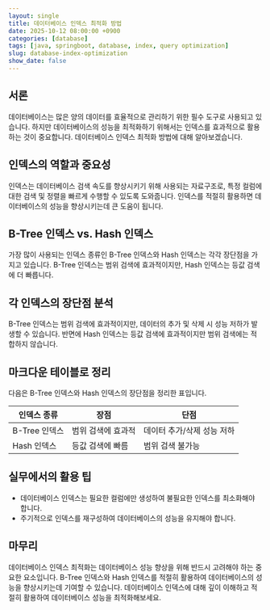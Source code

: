 ```yaml
---
layout: single
title: 데이터베이스 인덱스 최적화 방법
date: 2025-10-12 08:00:00 +0900
categories: [database]
tags: [java, springboot, database, index, query optimization]
slug: database-index-optimization
show_date: false
---
```


## 서론
데이터베이스는 많은 양의 데이터를 효율적으로 관리하기 위한 필수 도구로 사용되고 있습니다. 하지만 데이터베이스의 성능을 최적화하기 위해서는 인덱스를 효과적으로 활용하는 것이 중요합니다. 데이터베이스 인덱스 최적화 방법에 대해 알아보겠습니다.

## 인덱스의 역할과 중요성
인덱스는 데이터베이스 검색 속도를 향상시키기 위해 사용되는 자료구조로, 특정 컬럼에 대한 검색 및 정렬을 빠르게 수행할 수 있도록 도와줍니다. 인덱스를 적절히 활용하면 데이터베이스의 성능을 향상시키는데 큰 도움이 됩니다.

## B-Tree 인덱스 vs. Hash 인덱스
가장 많이 사용되는 인덱스 종류인 B-Tree 인덱스와 Hash 인덱스는 각각 장단점을 가지고 있습니다. B-Tree 인덱스는 범위 검색에 효과적이지만, Hash 인덱스는 등값 검색에 더 빠릅니다.

## 각 인덱스의 장단점 분석
B-Tree 인덱스는 범위 검색에 효과적이지만, 데이터의 추가 및 삭제 시 성능 저하가 발생할 수 있습니다. 반면에 Hash 인덱스는 등값 검색에 효과적이지만 범위 검색에는 적합하지 않습니다.

## 마크다운 테이블로 정리
다음은 B-Tree 인덱스와 Hash 인덱스의 장단점을 정리한 표입니다.

| 인덱스 종류   | 장점                | 단점                     |
|--------------|---------------------|-------------------------|
| B-Tree 인덱스 | 범위 검색에 효과적 | 데이터 추가/삭제 성능 저하 |
| Hash 인덱스  | 등값 검색에 빠름   | 범위 검색 불가능         |

## 실무에서의 활용 팁
- 데이터베이스 인덱스는 필요한 컬럼에만 생성하여 불필요한 인덱스를 최소화해야 합니다.
- 주기적으로 인덱스를 재구성하여 데이터베이스의 성능을 유지해야 합니다.

## 마무리
데이터베이스 인덱스 최적화는 데이터베이스 성능 향상을 위해 반드시 고려해야 하는 중요한 요소입니다. B-Tree 인덱스와 Hash 인덱스를 적절히 활용하여 데이터베이스의 성능을 향상시키는데 기여할 수 있습니다. 데이터베이스 인덱스에 대해 깊이 이해하고 적절히 활용하여 데이터베이스 성능을 최적화해보세요.